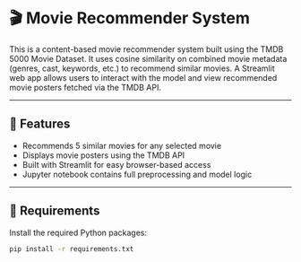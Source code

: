 # 🎬 Movie Recommender System

This is a content-based movie recommender system built using the TMDB 5000 Movie Dataset. It uses cosine similarity on combined movie metadata (genres, cast, keywords, etc.) to recommend similar movies. A Streamlit web app allows users to interact with the model and view recommended movie posters fetched via the TMDB API.

---

## 🚀 Features

- Recommends 5 similar movies for any selected movie
- Displays movie posters using the TMDB API
- Built with Streamlit for easy browser-based access
- Jupyter notebook contains full preprocessing and model logic

---

## 🔧 Requirements

Install the required Python packages:

```bash
pip install -r requirements.txt
